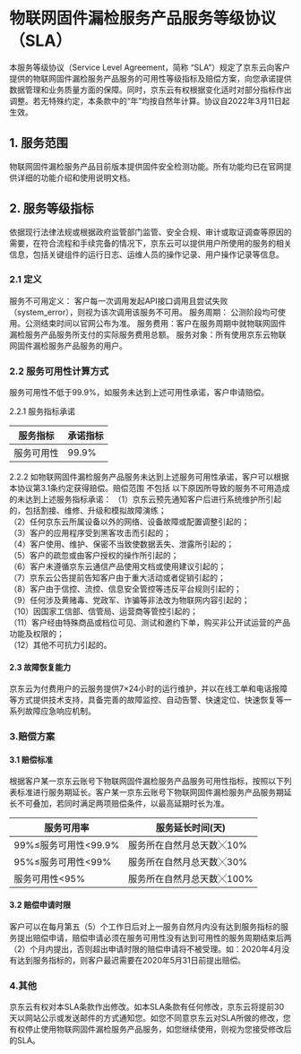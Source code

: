 # 物联网固件漏检服务产品服务等级协议（SLA）

本服务等级协议（Service Level Agreement，简称 “SLA”）规定了京东云向客户提供的物联网固件漏检服务产品服务的可用性等级指标及赔偿方案，向您承诺提供数据管理和业务质量方面的保障。同时，京东云有权根据变化适时对部分指标作出调整。若无特殊约定，本条款中的“年”均按自然年计算。协议自2022年3月11日起生效。

## 1. 服务范围

物联网固件漏检服务产品目前版本提供固件安全检测功能。所有功能均已在官网提供详细的功能介绍和使用说明文档。

## 2. 服务等级指标

依据现行法律法规或根据政府监管部门监管、安全合规、审计或取证调查等原因的需要，在符合流程和手续完备的情况下，京东云可以提供用户所使用的服务的相关信息，包括关键组件的运行日志、运维人员的操作记录、用户操作记录等信息。

### 2.1 定义

服务不可用定义： 客户每一次调用发起API接口调用且尝试失败（system_error），则视为该次调用该服务不可用。
服务周期： 公测阶段均可使用。公测结束时间以官网公布为准。
服务费用：客户在服务周期中就物联网固件漏检服务产品服务所支付的实际服务费用总额。
服务对象：所有使用京东云物联网固件漏检服务产品服务的用户。

### 2.2 服务可用性计算方式

服务可用性不低于99.9%，如服务未达到上述可用性承诺，客户申请赔偿。

2.2.1 服务指标承诺

|  服务指标 |  承诺指标 |
|---|---|
|  服务可用性 |  99.9% | 

2.2.2 如物联网固件漏检服务产品服务未达到上述服务可用性承诺，客户可以根据本协议第3.1条约定获得赔偿。赔偿范围 不包括 以下原因所导致的服务不可用造成的未达到上述服务指标承诺：
（1）京东云预先通知客户后进行系统维护所引起的，包括割接、维修、升级和模拟故障演练；  
（2）任何京东云所属设备以外的网络、设备故障或配置调整引起的；  
（3）客户的应用程序受到黑客攻击而引起的；  
（4）客户使用、维护、保密不当致使数据丢失、泄露所引起的；  
（5）客户的疏忽或由客户授权的操作所引起的；  
（6）客户未遵循京东云通信产品使用文档或使用建议引起的；  
（7）京东云公告提前告知客户由于重大活动或者促销引起的；  
（8）客户由于信控、流控、信息安全管控等违反平台规则引起的；  
（9）任何涉及黄赌毒、党政军、诈骗等非法改为物联网内容引起的；  
（10）因国家工信部、信管局、运营商等管控引起的；  
（11）客户经由特殊商品或档位可见、测试和邀约下单，购买非公开试运营的产品功能及权限的；   
（12）其他不可抗力引起的。  

#### 2.3 故障恢复能力

京东云为付费用户的云服务提供7×24小时的运行维护，并以在线工单和电话报障等方式提供技术支持，具备完善的故障监控、自动告警、快速定位、快速恢复等一系列故障应急响应机制。

### 3.赔偿方案

#### 3.1 赔偿标准

根据客户某一京东云账号下物联网固件漏检服务产品服务可用性指标，按照以下列表标准进行服务期延长。客户某一京东云账号下物联网固件漏检服务产品服务期延长不可叠加，若同时满足两项赔偿条件，以最高延期时长为准。

| **服务可用率**       | **服务延长时间(天)**      |
| -------------------- | ------------------------- |
| 99%≤服务可用性<99.9% | 服务所在自然月总天数╳10%  |
| 95%≤服务可用性<99%   | 服务所在自然月总天数╳30%  |
| 服务可用性<95%       | 服务所在自然月总天数╳100% |

#### 3.2 赔偿申请时限

客户可以在每月第五（5）个工作日后对上一服务自然月内没有达到服务指标的服务提出赔偿申请，赔偿申请必须在服务可用性没有达到可用性的服务周期结束后两（2）个月内提出，否则超出申请时限的赔偿申请将不被受理。如：2020年4月没有达到服务指标的，则客户最迟需要在2020年5月31日前提出赔偿。

### 4.其他

京东云有权对本SLA条款作出修改。如本SLA条款有任何修改，京东云将提前30天以网站公示或发送邮件的方式通知您。如您不同意京东云对SLA所做的修改，您有权停止使用物联网固件漏检服务产品服务，如您继续使用，则视为您接受修改后的SLA。